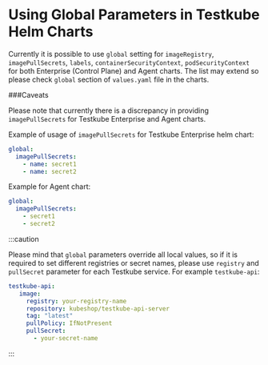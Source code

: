 # Using Global Parameters in Testkube Helm Charts  

Currently it is possible to use `global` setting for `imageRegistry`, `imagePullSecrets`, `labels`, `containerSecurityContext`, `podSecurityContext` for both Enterprise (Control Plane) and Agent charts. The list may extend so please check `global` section of  `values.yaml` file in the charts.

###Caveats

Please note that currently there is a discrepancy in providing `imagePullSecrets` for Testkube Enterprise and Agent charts.

Example of usage of `imagePullSecrets` for Testkube Enterprise helm chart:
```yaml
global:
  imagePullSecrets: 
    - name: secret1
    - name: secret2
```
Example for Agent chart:
```yaml
global:
  imagePullSecrets: 
    - secret1
    - secret2
```

:::caution

Please mind that `global` parameters override all local values, so if it is required to set different registries or secret names, please use `registry` and `pullSecret` parameter for each Testkube service. For example `testkube-api`:
```yaml
testkube-api:
   image: 
     registry: your-registry-name
     repository: kubeshop/testkube-api-server
     tag: "latest"
     pullPolicy: IfNotPresent
     pullSecret: 
       - your-secret-name

```
:::
